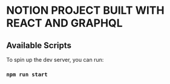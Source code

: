 # NOTION PROJECT BUILT WITH REACT AND GRAPHQL

## Available Scripts

To spin up the dev server, you can run:

### `npm run start`

